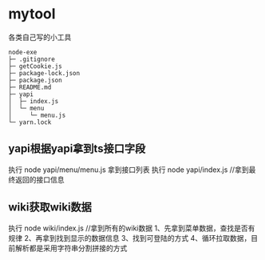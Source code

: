 # mytool
各类自己写的小工具


```
node-exe
├─ .gitignore
├─ getCookie.js
├─ package-lock.json
├─ package.json
├─ README.md
├─ yapi
│  ├─ index.js
│  └─ menu
│     └─ menu.js
└─ yarn.lock

```
## yapi根据yapi拿到ts接口字段
执行 node yapi/menu/menu.js 拿到接口列表
执行 node yapi/index.js //拿到最终返回的接口信息

## wiki获取wiki数据
执行 node wiki/index.js //拿到所有的wiki数据
1、先拿到菜单数据，查找是否有规律
2、再拿到找到显示的数据信息
3、找到可登陆的方式
4、循环拉取数据，目前解析都是采用字符串分割拼接的方式